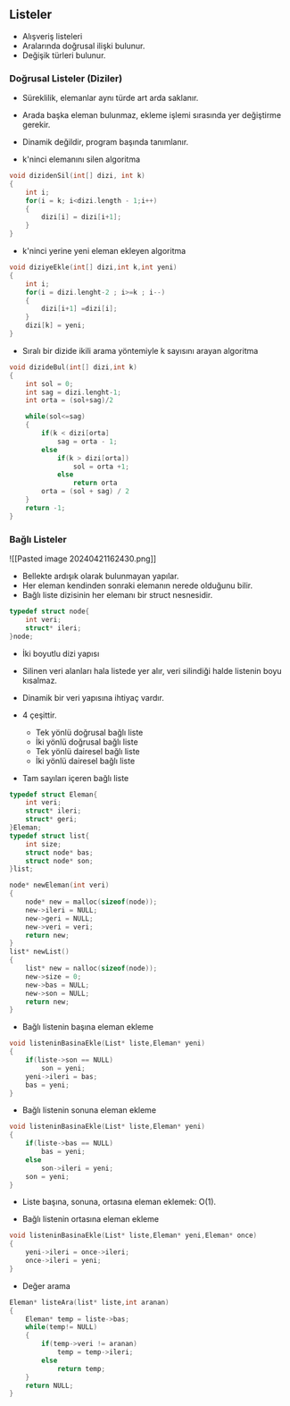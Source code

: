 ## Listeler
- Alışveriş listeleri
- Aralarında doğrusal ilişki bulunur.
- Değişik türleri bulunur.
### Doğrusal Listeler (Diziler)
- Süreklilik, elemanlar aynı türde art arda saklanır.
- Arada başka eleman bulunmaz, ekleme işlemi sırasında yer değiştirme gerekir.
- Dinamik değildir, program başında tanımlanır.

- k'ninci elemanını silen algoritma
```c
void dizidenSil(int[] dizi, int k)
{
	int i;
	for(i = k; i<dizi.length - 1;i++)
	{
		dizi[i] = dizi[i+1];
	}
}
```

- k'ninci yerine yeni eleman ekleyen algoritma
```c
void diziyeEkle(int[] dizi,int k,int yeni)
{
	int i;
	for(i = dizi.lenght-2 ; i>=k ; i--)
	{
		dizi[i+1] =dizi[i];
	}
	dizi[k] = yeni;
}
```

- Sıralı bir dizide ikili arama yöntemiyle k sayısını arayan algoritma
```c
void dizideBul(int[] dizi,int k)
{
	int sol = 0;
	int sag = dizi.lenght-1;
	int orta = (sol+sag)/2

	while(sol<=sag)
	{
		if(k < dizi[orta]
			sag = orta - 1;
		else
			if(k > dizi[orta])
				sol = orta +1;
			else
				return orta
		orta = (sol + sag) / 2
	}
	return -1;
}
```

### Bağlı Listeler
![[Pasted image 20240421162430.png]]

- Bellekte ardışık olarak bulunmayan yapılar.
- Her eleman kendinden sonraki elemanın nerede olduğunu bilir.
- Bağlı liste dizisinin her elemanı bir struct nesnesidir.

```c
typedef struct node{
	int veri;
	struct* ileri;
}node;
```
- İki boyutlu dizi yapısı
- Silinen veri alanları hala listede yer alır, veri silindiği halde listenin boyu kısalmaz.
- Dinamik bir veri yapısına ihtiyaç vardır.
- 4 çeşittir.
	- Tek yönlü doğrusal bağlı liste 
	- İki yönlü doğrusal bağlı liste 
	- Tek yönlü dairesel bağlı liste 
	- İki yönlü dairesel bağlı liste
	
- Tam sayıları içeren bağlı liste
```c
typedef struct Eleman{
	int veri;
	struct* ileri;
	struct* geri;
}Eleman;
typedef struct list{
	int size;
	struct node* bas;
	struct node* son;
}list;

node* newEleman(int veri)
{
	node* new = malloc(sizeof(node));
	new->ileri = NULL;
	new->geri = NULL;
	new->veri = veri;
	return new;
}
list* newList()
{
	list* new = nalloc(sizeof(node));
	new->size = 0;
	new->bas = NULL;
	new->son = NULL;
	return new;
}
```

- Bağlı listenin başına eleman ekleme
```c
void listeninBasinaEkle(List* liste,Eleman* yeni)
{
	if(liste->son == NULL)
		son = yeni;
	yeni->ileri = bas;
	bas = yeni;
}
```

- Bağlı listenin sonuna eleman ekleme
```c
void listeninBasinaEkle(List* liste,Eleman* yeni)
{
	if(liste->bas == NULL)
		bas = yeni;
	else
		son->ileri = yeni;
	son = yeni;
}
```

- Liste başına, sonuna, ortasına eleman eklemek: O(1).

- Bağlı listenin ortasına eleman ekleme
```c
void listeninBasinaEkle(List* liste,Eleman* yeni,Eleman* once)
{
	yeni->ileri = once->ileri;
	once->ileri = yeni;
}
```

- Değer arama
```c
Eleman* listeAra(list* liste,int aranan)
{
	Eleman* temp = liste->bas;
	while(temp!= NULL)
	{
		if(temp->veri != aranan)
			temp = temp->ileri;
		else
			return temp;
	}
	return NULL;
}
```